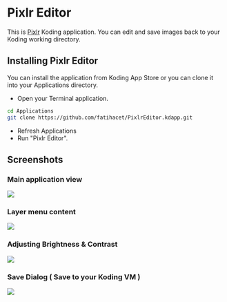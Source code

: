 # Pixlr Editor 

This is [Pixlr](http://pixlr.com/) Koding application. You can edit and save images back to your Koding working directory.

## Installing Pixlr Editor

You can install the application from Koding App Store or you can clone it into your Applications directory.

- Open your Terminal application.

```bash
cd Applications
git clone https://github.com/fatihacet/PixlrEditor.kdapp.git
```
- Refresh Applications
- Run "Pixlr Editor".


## Screenshots

### Main application view
![](https://raw.github.com/fatihacet/PixlrEditor.kdapp/master/resources/screenshots/1.png)

### Layer menu content
![](https://raw.github.com/fatihacet/PixlrEditor.kdapp/master/resources/screenshots/2.png)

### Adjusting Brightness & Contrast
![](https://raw.github.com/fatihacet/PixlrEditor.kdapp/master/resources/screenshots/3.png)

### Save Dialog ( Save to your Koding VM )
![](https://raw.github.com/fatihacet/PixlrEditor.kdapp/master/resources/screenshots/4.png)

